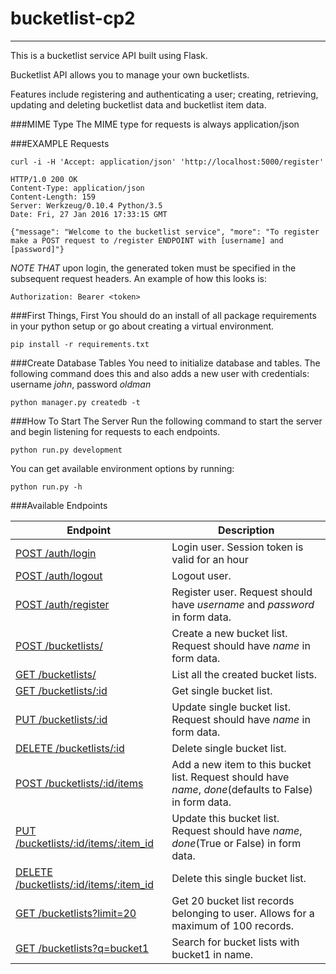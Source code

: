# bucketlist-cp2
--------------------------------------------------
This is a bucketlist service API built using Flask.

Bucketlist API allows you to manage your own bucketlists.

Features include registering and authenticating a user;
creating, retrieving, updating and deleting bucketlist data and bucketlist item data.

###MIME Type
The MIME type for requests is always application/json


###EXAMPLE Requests
```
curl -i -H 'Accept: application/json' 'http://localhost:5000/register'

HTTP/1.0 200 OK
Content-Type: application/json
Content-Length: 159
Server: Werkzeug/0.10.4 Python/3.5
Date: Fri, 27 Jan 2016 17:33:15 GMT

{"message": "Welcome to the bucketlist service", "more": "To register make a POST request to /register ENDPOINT with [username] and [password]"}
```

*NOTE THAT* upon login, the generated token must be specified in the subsequent request headers. An example of how this looks is:
```
Authorization: Bearer <token>
```

###First Things, First
You should do an install of all package requirements in your python setup or go about creating a virtual environment. 
```
pip install -r requirements.txt
```
###Create Database Tables
You need to initialize database and tables. The following command does this and also adds a new user 
with credentials: username _john_, password _oldman_
```
python manager.py createdb -t
```

###How To Start The Server
Run the following command to start the server and begin listening for requests to each endpoints.
```
python run.py development
```

You can get available environment options by running:
```
python run.py -h
```

###Available Endpoints

| Endpoint | Description |
| ---- | --------------- |
| [POST /auth/login](#) | Login user. Session token is valid for an hour|
| [POST /auth/logout](#) | Logout user. |
| [POST /auth/register](#) |  Register user. Request should have _username_ and _password_ in form data. |
| [POST /bucketlists/](#) | Create a new bucket list. Request should have _name_ in form data. |
| [GET /bucketlists/](#) | List all the created bucket lists. |
| [GET /bucketlists/:id](#) | Get single bucket list. |
| [PUT /bucketlists/:id](#) | Update single bucket list. Request should have _name_ in form data. |
| [DELETE /bucketlists/:id](#) | Delete single bucket list. |
| [POST /bucketlists/:id/items](#) | Add a new item to this bucket list. Request should have _name_, _done_(defaults to False) in form data. |
| [PUT /bucketlists/:id/items/:item_id](#) | Update this bucket list. Request should have _name_, _done_(True or False) in form data. |
| [DELETE /bucketlists/:id/items/:item_id](#) | Delete this single bucket list. |
| [GET /bucketlists?limit=20](#) | Get 20 bucket list records belonging to user. Allows for a maximum of 100 records. |
| [GET /bucketlists?q=bucket1](#) | Search for bucket lists with bucket1 in name. |



